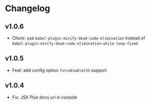 # Changelog

## v1.0.6

- Chore: use `babel-plugin-minify-dead-code-elimination` instead of `babel-plugin-minify-dead-code-elimination-while-loop-fixed`

## v1.0.5

- Feat: add config option `forceEnableCSS` support

## v1.0.4

- Fix: JSX Plus docs url in console
